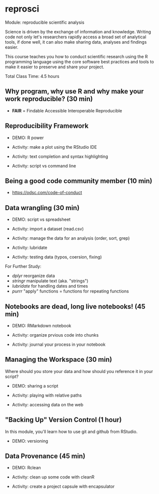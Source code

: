 # reprosci
Module: reproducible scientific analysis

Science is driven by the exchange of information and
knowledge. Writing code not only let's researchers rapidly access a
broad set of analytical tools, if done well, it can also make sharing
data, analyses and findings easier.

This course teaches you how to conduct scientific research using the R
programming language using the core software best practices and tools
to make it easier to preserve and share your project.

Total Class Time: 4.5 hours

## Why program, why use R and why make your work reproducible? (30 min)

- **FAIR** = Findable Accessible Interoperable Reproducible


## Reproducibility Framework 

- DEMO: R power

- Activity: make a plot using the RStudio IDE
- Activity: text completion and syntax highlighting
- Activity: script vs command line

## Being a good code community member (10 min)

- https://odsc.com/code-of-conduct

## Data wrangling (30 min)

- DEMO: script vs spreadsheet

- Activity: import a dataset (read.csv)
- Activity: manage the data for an analysis (order, sort, grep)
- Activity: lubridate
- Activity: testing data (typos, coersion, fixing)

For Further Study:

- *dplyr* reorganize data
- *stringr* manipulate text (aka. "strings")
- *lubridate* for handling dates and times
- *purrr* "apply" functions = functions for repeating functions

## Notebooks are dead, long live notebooks! (45 min)

- DEMO: RMarkdown notebook

- Activity: organize prvious code into chunks
- Activity: journal your process in your notebook

## Managing the Workspace (30 min)

Where should you store your data and how should you reference it in
your script?

- DEMO: sharing a script

- Activity: playing with relative paths
- Activity: accessing data on the web

## "Backing Up" Version Control (1 hour)

In this module, you'll learn how to use git and github from RStudio. 

- DEMO: versioning


## Data Provenance (45 min)

- DEMO: Rclean

- Activity: clean up some code with cleanR
- Activity: create a project capsule with encapsulator

